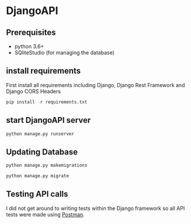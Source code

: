 # DjangoAPI

## Prerequisites

- python 3.6+
- SQliteStudio (for managing the database)

## install requirements

First install all requirements including Django, Django Rest Framework and Django CORS Headers

```python
pip install -r requirements.txt
```

## start DjangoAPI server

```python
python manage.py runserver
```

## Updating Database

```python
python manage.py makemigrations
```

```python
python manage.py migrate
```

## Testing API calls

I did not get around to writing tests within the Django framework so all API tests were made using [Postman](https://www.postman.com/downloads/).
